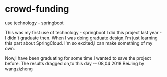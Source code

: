 # crowd-funding
use technology - springboot


This was my first use of technology - springboot 
I did this project last year - I didn't graduate then.
When I was doing graduate design,I'm just learning this part about SpringCloud.
I'm so excited,I can make something of my own.

Now,I have been graduating for some time.I wanted to save the project before.
The results dragged on,to this day
                                                              -- 08,04 2018 BeiJing
                                                                 by wangzizheng
